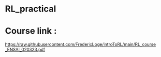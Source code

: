 # RL_practical

# Course link : 

https://raw.githubusercontent.com/FredericLoge/introToRL/main/RL_course_ENSAI_020323.pdf
